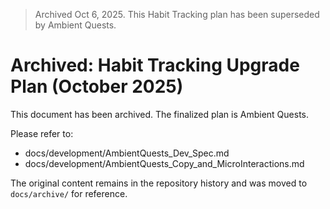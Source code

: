 > Archived Oct 6, 2025. This Habit Tracking plan has been superseded by Ambient Quests.

# Archived: Habit Tracking Upgrade Plan (October 2025)

This document has been archived. The finalized plan is Ambient Quests.

Please refer to:
- docs/development/AmbientQuests_Dev_Spec.md
- docs/development/AmbientQuests_Copy_and_MicroInteractions.md

The original content remains in the repository history and was moved to `docs/archive/` for reference.
